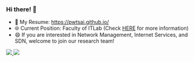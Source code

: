 ### Hi there! 👋

 - 👼 My Resume: https://pwtsai.github.io/
 - 🌐 Current Position: Faculty of ITLab (Check [HERE](http://lab.pwtsai.im) for more information)
 - 😄 If you are interested in Network Management, Internet Services, and SDN, welcome to join our research team!

<a href="https://github.com/anuraghazra/github-readme-stats"> 
  <img src="https://github-readme-stats.vercel.app/api?username=pwtsai&show_icons=true"> <img src="https://github-readme-stats.vercel.app/api/top-langs/?username=pwtsai&layout=compact">
</a>
